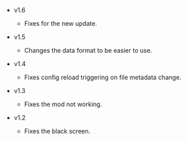 - v1.6
  - Fixes for the new update.

- v1.5
  - Changes the data format to be easier to use.

- v1.4
  - Fixes config reload triggering on file metadata change.

- v1.3
  - Fixes the mod not working.

- v1.2
  - Fixes the black screen.
